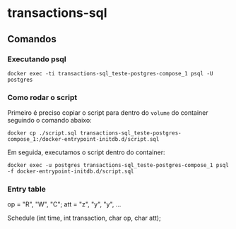 # transactions-sql

## Comandos

### Executando psql

    docker exec -ti transactions-sql_teste-postgres-compose_1 psql -U postgres

### Como rodar o script

Primeiro é preciso copiar o script para dentro do `volume` do container seguindo o comando abaixo:

    docker cp ./script.sql transactions-sql_teste-postgres-compose_1:/docker-entrypoint-initdb.d/script.sql

Em seguida, executamos o script dentro do container:

    docker exec -u postgres transactions-sql_teste-postgres-compose_1 psql -f docker-entrypoint-initdb.d/script.sql

### Entry table

op = "R", "W", "C";
att = "z", "y", "y", ...

Schedule (int time, int transaction, char op, char att);
